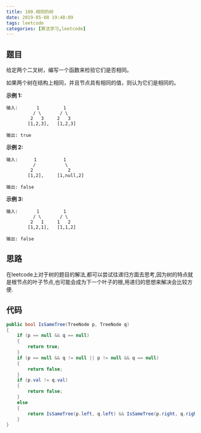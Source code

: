 ```yaml
---
title: 100.相同的树
date: 2019-05-08 19:48:09
tags: leetcode
categories: [算法学习,leetcode]
---
```


## 题目

给定两个二叉树，编写一个函数来检验它们是否相同。

如果两个树在结构上相同，并且节点具有相同的值，则认为它们是相同的。

**示例 1:**

```
输入:       1         1
          / \       / \
         2   3     2   3
        [1,2,3],   [1,2,3]

输出: true
```

**示例 2:**

```
输入:      1          1
          /           \
         2             2
        [1,2],     [1,null,2]

输出: false
```

**示例 3:**

```
输入:       1         1
          / \       / \
         2   1     1   2
        [1,2,1],   [1,1,2]

输出: false
```

<!-- more -->

## 思路

在leetcode上对于树的题目的解法,都可以尝试往递归方面去思考,因为树的特点就是根节点的叶子节点,也可能会成为下一个叶子的根,用递归的思想来解决会比较方便.

## 代码

```c#
public bool IsSameTree(TreeNode p, TreeNode q)
{
    if (p == null && q == null)
    {
        return true;
    }
    if (p == null && q != null || p != null && q == null)
    {
        return false;
    }
    if (p.val != q.val)
    {
        return false;
    }
    else
    {
        return IsSameTree(p.left, q.left) && IsSameTree(p.right, q.right);//递归判断两棵树的左右叶子节点.
    }
}
```

